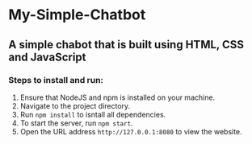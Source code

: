 # My-Simple-Chatbot

## A simple chabot that is built using HTML, CSS and JavaScript

### Steps to install and run:
1. Ensure that NodeJS and npm is installed on your machine.
2. Navigate to the project directory.
3. Run `npm install` to isntall all dependencies.
4. To start the server, run `npm start`.
5. Open the URL address `http://127.0.0.1:8080` to view the website.
